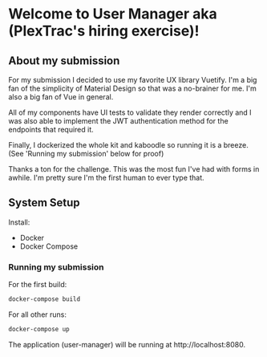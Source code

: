 # Welcome to User Manager aka (PlexTrac's hiring exercise)!

## About my submission

For my submission I decided to use my favorite UX library Vuetify. I'm a big fan of the simplicity of Material Design so that was a no-brainer for me. I'm also a big fan of Vue in general. 

All of my components have UI tests to validate they render correctly and I was also able to implement the JWT authentication method for the endpoints that required it.

Finally, I dockerized the whole kit and kaboodle so running it is a breeze. (See 'Running my submission' below for proof)

Thanks a ton for the challenge. This was the most fun I've had with forms in awhile. I'm pretty sure I'm the first human to ever type that.

## System Setup

Install:

- Docker
- Docker Compose

### Running my submission

For the first build:
```bash
docker-compose build
```

For all other runs:
```bash
docker-compose up
```

The application (user-manager) will be running at http://localhost:8080.